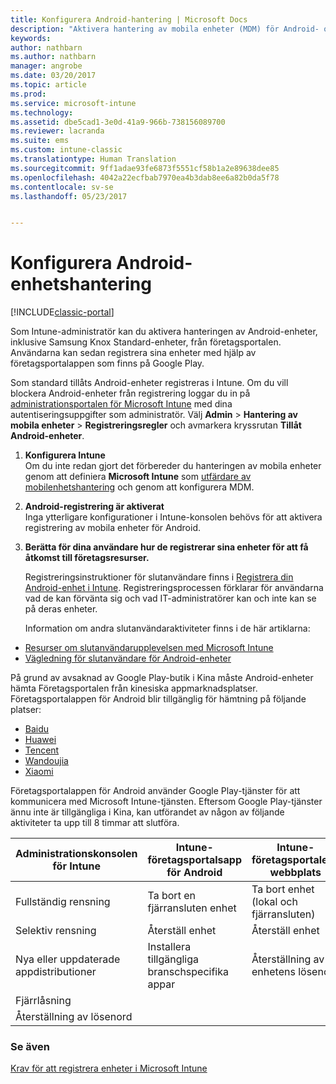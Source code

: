 ```yaml
---
title: Konfigurera Android-hantering | Microsoft Docs
description: "Aktivera hantering av mobila enheter (MDM) för Android- och KNOX Standard-enheter med Microsoft Intune."
keywords: 
author: nathbarn
ms.author: nathbarn
manager: angrobe
ms.date: 03/20/2017
ms.topic: article
ms.prod: 
ms.service: microsoft-intune
ms.technology: 
ms.assetid: dbe5cad1-3e0d-41a9-966b-738156089700
ms.reviewer: lacranda
ms.suite: ems
ms.custom: intune-classic
ms.translationtype: Human Translation
ms.sourcegitcommit: 9ff1adae93fe6873f5551cf58b1a2e89638dee85
ms.openlocfilehash: 4042a22ecfbab7970ea4b3dab8ee6a82b0da5f78
ms.contentlocale: sv-se
ms.lasthandoff: 05/23/2017


---
```


# <a name="set-up-android-device-management"></a>Konfigurera Android-enhetshantering

[!INCLUDE[classic-portal](../includes/classic-portal.md)]

Som Intune-administratör kan du aktivera hanteringen av Android-enheter, inklusive Samsung Knox Standard-enheter, från företagsportalen. Användarna kan sedan registrera sina enheter med hjälp av företagsportalappen som finns på Google Play.

Som standard tillåts Android-enheter registreras i Intune. Om du vill blockera Android-enheter från registrering loggar du in på [administrationsportalen för Microsoft Intune](https://manage.microsoft.com) med dina autentiseringsuppgifter som administratör. Välj **Admin** > **Hantering av mobila enheter** > **Registreringsregler** och avmarkera kryssrutan	**Tillåt Android-enheter**.

1.  **Konfigurera Intune**<br>
    Om du inte redan gjort det förbereder du hanteringen av mobila enheter genom att definiera **Microsoft Intune** som [utfärdare av mobilenhetshantering](prerequisites-for-enrollment.md#step-2-set-mdm-authority) och genom att konfigurera MDM.

2.  **Android-registrering är aktiverat**<br>
    Inga ytterligare konfigurationer i Intune-konsolen behövs för att aktivera registrering av mobila enheter för Android.

3.  **Berätta för dina användare hur de registrerar sina enheter för att få åtkomst till företagsresurser.**

    Registreringsinstruktioner för slutanvändare finns i [Registrera din Android-enhet i Intune](https://docs.microsoft.com/intune-user-help/enroll-your-device-in-intune-android). Registreringsprocessen förklarar för användarna vad de kan förvänta sig och vad IT-administratörer kan och inte kan se på deras enheter.

    Information om andra slutanvändaraktiviteter finns i de här artiklarna:
  - [Resurser om slutanvändarupplevelsen med Microsoft Intune](how-to-educate-your-end-users-about-microsoft-intune.md)
  - [Vägledning för slutanvändare för Android-enheter](https://docs.microsoft.com/intune-user-help/using-your-android-device-with-intune)

På grund av avsaknad av Google Play-butik i Kina måste Android-enheter hämta Företagsportalen från kinesiska appmarknadsplatser. Företagsportalappen för Android blir tillgänglig för hämtning på följande platser:
* [Baidu](https://go.microsoft.com/fwlink/?linkid=836946)
* [Huawei](https://go.microsoft.com/fwlink/?linkid=836948)
* [Tencent](https://go.microsoft.com/fwlink/?linkid=836949)
* [Wandoujia](https://go.microsoft.com/fwlink/?linkid=836950)
* [Xiaomi](https://go.microsoft.com/fwlink/?linkid=836947)

Företagsportalappen för Android använder Google Play-tjänster för att kommunicera med Microsoft Intune-tjänsten. Eftersom Google Play-tjänster ännu inte är tillgängliga i Kina, kan utförandet av någon av följande aktiviteter ta upp till 8 timmar att slutföra. 

|Administrationskonsolen för Intune| Intune-företagsportalsapp för Android |Intune-företagsportalens webbplats|   
|---|---|---|
|Fullständig rensning| Ta bort en fjärransluten enhet| Ta bort enhet (lokal och fjärransluten)|
|Selektiv rensning| Återställ enhet| Återställ enhet|
|Nya eller uppdaterade appdistributioner| Installera tillgängliga branschspecifika appar| Återställning av enhetens lösenord|
|Fjärrlåsning|||
|Återställning av lösenord|||

### <a name="see-also"></a>Se även
[Krav för att registrera enheter i Microsoft Intune](prerequisites-for-enrollment.md)

